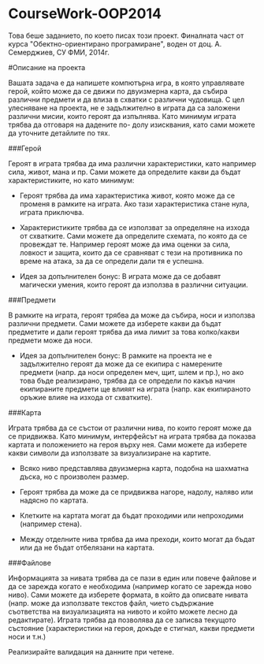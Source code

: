 CourseWork-OOP2014
==================
Това беше заданието, по което писах този проект. Финалната част от курса "Обектно-ориентирано програмиране", воден от доц. А. Семерджиев, СУ ФМИ, 2014г.

#Описание на проекта

Вашата задача е да напишете компютърна игра, в която управлявате герой, който може да 
се движи по двуизмерна карта, да събира различни предмети и да влиза в схватки с различни 
чудовища. С цел улесняване на проекта, не е задължително в играта да са заложени различни 
мисии, които героят да изпълнява. Като минимум играта трябва да отговаря на дадените по-
долу изисквания, като сами можете да уточните детайлите по тях.

###Герой

Героят в играта трябва да има различни характеристики, като например сила, живот, мана и 
пр. Сами можете да определите какви да бъдат характеристиките, но като минимум:

- Героят трябва да има характеристика живот, която може да се променя в рамките на играта. Ако тази характеристика стане нула, играта приключва.

- Характеристиките трябва да се използват за определяне на изхода от схватките. Сами можете да определите схемата, по която да се провеждат те. Например героят може да има оценки за сила, ловкост и защита, които да се сравняват с тези на противника по време на атака, за да се определи дали тя е успешна.

- Идея за допълнителен бонус:
  В играта може да се добавят магически умения, които героят да 
използва в различни ситуации.

###Предмети

В рамките на играта, героят трябва да може да събира, носи и използва различни предмети. Сами можете да изберете какви да бъдат предметите и дали героят трябва да има лимит за това колко/какви предмети може да носи.

- Идея за допълнителен бонус: В рамките на проекта не е задължително героят да може да се екипира с намерените предмети (напр. да носи определен меч, щит, шлем и пр.), но ако това бъде реализирано, трябва да се определи по какъв начин екипираните предмети ще влияят на 
играта (напр. как екипираното оръжие влияе на изхода от схватките).

###Карта

Играта трябва да се състои от различни нива, по които героят може да се придвижва. Като минимум, интерфейсът на играта трябва да показва картата и положението на героя върху нея. Сами можете да изберете какви символи да използвате за визуализиране на картите. 

- Всяко ниво представлява двуизмерна карта, подобна на шахматна дъска, но с произволен размер.

- Героят трябва да може да се придвижва нагоре, надолу, наляво или надясно по картата. 

- Клетките на картата могат да бъдат проходими или непроходими (например стена).

- Между отделните нива трябва да има преходи, които могат да бъдат или да не бъдат отбелязани на картата. 

###Файлове

Информацията за нивата трябва да се пази в един или повече файлове и да се зарежда когато е необходима (например когато се зарежда ново ниво). Сами можете да изберете формата, в който да описвате нивата (напр. може да използвате текстов файл, чието съдържание съответства на визуализацията на нивото и който можете лесно да редактирате).
Играта трябва да позволява да се записва текущото състояние (характеристики на героя, докъде е стигнал, какви предмети носи и т.н.) 

Реализирайте валидация на данните при четене.
